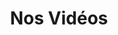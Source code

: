 ---
guid: 1042
title: "Nos Vidéos"
category: Videos
description: "À travers notre chaîne youtube retrouve nos vidéos Haade-lab, tests, parodies enfin tout ce qui touche de près ou de loin à la maison intelligente."
url: "https://www.youtube.com/channel/UCcXJ1ZsjEvQxuWJy7gH-A6w"
locale: fr_FR
sitemap:
  changefreq: 'monthly'
  exclude: 'no'
  priority: 0.5
  lastmod:  # date to end modification
---